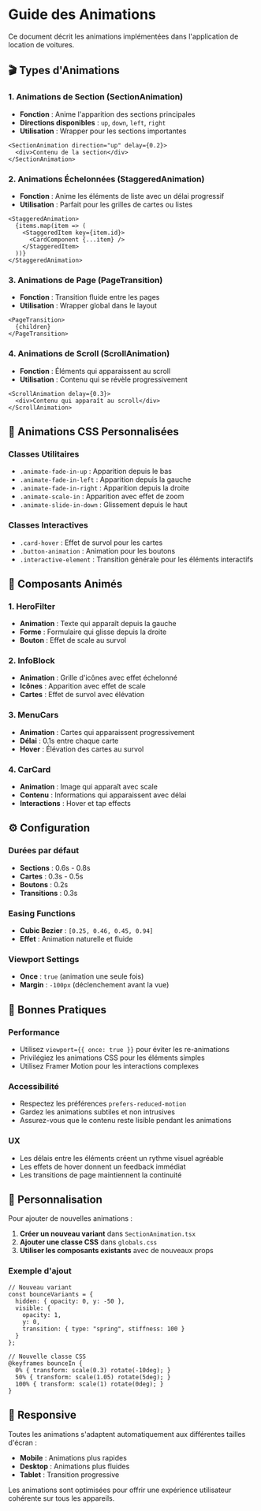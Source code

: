 # Guide des Animations

Ce document décrit les animations implémentées dans l'application de location de voitures.

## 🎬 Types d'Animations

### 1. Animations de Section (SectionAnimation)
- **Fonction** : Anime l'apparition des sections principales
- **Directions disponibles** : `up`, `down`, `left`, `right`
- **Utilisation** : Wrapper pour les sections importantes

```tsx
<SectionAnimation direction="up" delay={0.2}>
  <div>Contenu de la section</div>
</SectionAnimation>
```

### 2. Animations Échelonnées (StaggeredAnimation)
- **Fonction** : Anime les éléments de liste avec un délai progressif
- **Utilisation** : Parfait pour les grilles de cartes ou listes

```tsx
<StaggeredAnimation>
  {items.map(item => (
    <StaggeredItem key={item.id}>
      <CardComponent {...item} />
    </StaggeredItem>
  ))}
</StaggeredAnimation>
```

### 3. Animations de Page (PageTransition)
- **Fonction** : Transition fluide entre les pages
- **Utilisation** : Wrapper global dans le layout

```tsx
<PageTransition>
  {children}
</PageTransition>
```

### 4. Animations de Scroll (ScrollAnimation)
- **Fonction** : Éléments qui apparaissent au scroll
- **Utilisation** : Contenu qui se révèle progressivement

```tsx
<ScrollAnimation delay={0.3}>
  <div>Contenu qui apparaît au scroll</div>
</ScrollAnimation>
```

## 🎨 Animations CSS Personnalisées

### Classes Utilitaires
- `.animate-fade-in-up` : Apparition depuis le bas
- `.animate-fade-in-left` : Apparition depuis la gauche
- `.animate-fade-in-right` : Apparition depuis la droite
- `.animate-scale-in` : Apparition avec effet de zoom
- `.animate-slide-in-down` : Glissement depuis le haut

### Classes Interactives
- `.card-hover` : Effet de survol pour les cartes
- `.button-animation` : Animation pour les boutons
- `.interactive-element` : Transition générale pour les éléments interactifs

## 🚀 Composants Animés

### 1. HeroFilter
- **Animation** : Texte qui apparaît depuis la gauche
- **Forme** : Formulaire qui glisse depuis la droite
- **Bouton** : Effet de scale au survol

### 2. InfoBlock
- **Animation** : Grille d'icônes avec effet échelonné
- **Icônes** : Apparition avec effet de scale
- **Cartes** : Effet de survol avec élévation

### 3. MenuCars
- **Animation** : Cartes qui apparaissent progressivement
- **Délai** : 0.1s entre chaque carte
- **Hover** : Élévation des cartes au survol

### 4. CarCard
- **Animation** : Image qui apparaît avec scale
- **Contenu** : Informations qui apparaissent avec délai
- **Interactions** : Hover et tap effects

## ⚙️ Configuration

### Durées par défaut
- **Sections** : 0.6s - 0.8s
- **Cartes** : 0.3s - 0.5s
- **Boutons** : 0.2s
- **Transitions** : 0.3s

### Easing Functions
- **Cubic Bezier** : `[0.25, 0.46, 0.45, 0.94]`
- **Effet** : Animation naturelle et fluide

### Viewport Settings
- **Once** : `true` (animation une seule fois)
- **Margin** : `-100px` (déclenchement avant la vue)

## 🎯 Bonnes Pratiques

### Performance
- Utilisez `viewport={{ once: true }}` pour éviter les re-animations
- Privilégiez les animations CSS pour les éléments simples
- Utilisez Framer Motion pour les interactions complexes

### Accessibilité
- Respectez les préférences `prefers-reduced-motion`
- Gardez les animations subtiles et non intrusives
- Assurez-vous que le contenu reste lisible pendant les animations

### UX
- Les délais entre les éléments créent un rythme visuel agréable
- Les effets de hover donnent un feedback immédiat
- Les transitions de page maintiennent la continuité

## 🔧 Personnalisation

Pour ajouter de nouvelles animations :

1. **Créer un nouveau variant** dans `SectionAnimation.tsx`
2. **Ajouter une classe CSS** dans `globals.css`
3. **Utiliser les composants existants** avec de nouveaux props

### Exemple d'ajout
```tsx
// Nouveau variant
const bounceVariants = {
  hidden: { opacity: 0, y: -50 },
  visible: { 
    opacity: 1, 
    y: 0,
    transition: { type: "spring", stiffness: 100 }
  }
};

// Nouvelle classe CSS
@keyframes bounceIn {
  0% { transform: scale(0.3) rotate(-10deg); }
  50% { transform: scale(1.05) rotate(5deg); }
  100% { transform: scale(1) rotate(0deg); }
}
```

## 📱 Responsive

Toutes les animations s'adaptent automatiquement aux différentes tailles d'écran :
- **Mobile** : Animations plus rapides
- **Desktop** : Animations plus fluides
- **Tablet** : Transition progressive

Les animations sont optimisées pour offrir une expérience utilisateur cohérente sur tous les appareils.
